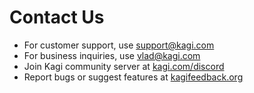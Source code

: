 # Contact Us

- For customer support, use [support@kagi.com](mailto:support@kagi.com)
- For business inquiries, use [vlad@kagi.com](mailto:vlad@kagi.com)
- Join Kagi community server at [kagi.com/discord](https://kagi.com/discord)
- Report bugs or suggest features at [kagifeedback.org](https://kagifeedback.org)
